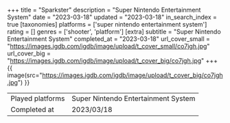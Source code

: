 +++
title = "Sparkster"
description = "Super Nintendo Entertainment System"
date = "2023-03-18"
updated = "2023-03-18"
in_search_index = true
[taxonomies]
platforms = ['super nintendo entertainment system']
rating = []
genres = ['shooter', 'platform']
[extra]
subtitle = "Super Nintendo Entertainment System"
completed_at = "2023-03-18"
url_cover_small = "https://images.igdb.com/igdb/image/upload/t_cover_small/co7jgh.jpg"
url_cover_big = "https://images.igdb.com/igdb/image/upload/t_cover_big/co7jgh.jpg"
+++
{{ image(src="https://images.igdb.com/igdb/image/upload/t_cover_big/co7jgh.jpg") }}

|              |            |
| ------------ | ---------- |
| Played platforms    | Super Nintendo Entertainment System |
| Completed at | 2023/03/18 |

